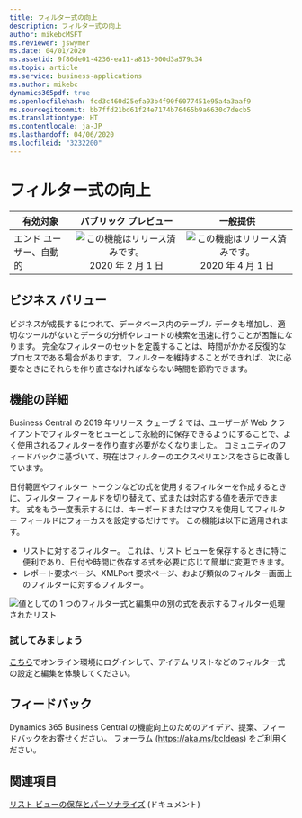 ```yaml
---
title: フィルター式の向上
description: フィルター式の向上
author: mikebcMSFT
ms.reviewer: jswymer
ms.date: 04/01/2020
ms.assetid: 9f86de01-4236-ea11-a813-000d3a579c34
ms.topic: article
ms.service: business-applications
ms.author: mikebc
dynamics365pdf: true
ms.openlocfilehash: fcd3c460d25efa93b4f90f6077451e95a4a3aaf9
ms.sourcegitcommit: bb7ffd21bd61f24e7174b76465b9a6630c7decb5
ms.translationtype: HT
ms.contentlocale: ja-JP
ms.lasthandoff: 04/06/2020
ms.locfileid: "3232200"
---
```

# <a name="improvements-to-filter-expressions"></a>フィルター式の向上


| 有効対象    |  パブリック プレビュー | 一般提供 | 
| ---------- | :----------: |:----------: |
|エンド ユーザー、自動的|![この機能はリリース済みです。](/dynamics365-release-plan/media/green-checkmark.png "この機能はリリース済みです。") 2020 年 2 月 1 日| ![この機能はリリース済みです。](/dynamics365-release-plan/media/green-checkmark.png "この機能はリリース済みです。") 2020 年 4 月 1 日|


## <a name="business-value"></a>ビジネス バリュー
<!-- bv start -->
ビジネスが成長するにつれて、データベース内のテーブル データも増加し、適切なツールがないとデータの分析やレコードの検索を迅速に行うことが困難になります。 完全なフィルターのセットを定義することは、時間がかかる反復的なプロセスである場合があります。フィルターを維持することができれば、次に必要なときにそれらを作り直さなければならない時間を節約できます。
<!-- bv end -->



## <a name="feature-details"></a>機能の詳細
<!--feature detail start -->
Business Central の 2019 年リリース ウェーブ 2 では、ユーザーが Web クライアントでフィルターをビューとして永続的に保存できるようにすることで、よく使用されるフィルターを作り直す必要がなくなりました。 コミュニティのフィードバックに基づいて、現在はフィルターのエクスペリエンスをさらに改善しています。

日付範囲やフィルター トークンなどの式を使用するフィルターを作成するときに、フィルター フィールドを切り替えて、式または対応する値を表示できます。 式をもう一度表示するには、キーボードまたはマウスを使用してフィルター フィールドにフォーカスを設定するだけです。 この機能は以下に適用されます。

- リストに対するフィルター。 これは、リスト ビューを保存するときに特に便利であり、日付や時間に依存する式を必要に応じて簡単に変更できます。
- レポート要求ページ、XMLPort 要求ページ、および類似のフィルター画面上のフィルターに対するフィルター。

![値としての 1 つのフィルター式と編集中の別の式を表示するフィルター処理されたリスト](media/filter-expression.png "値としての 1 つのフィルター式と編集中の別の式を表示するフィルター処理されたリスト")

### <a name="try-it-now"></a>試してみましょう
[こちら](https://businesscentral.dynamics.com/?page=31)でオンライン環境にログインして、アイテム リストなどのフィルター式の設定と編集を体験してください。  

<!--feature detail end -->






## <a name="tell-us-what-you-think"></a>フィードバック
Dynamics 365 Business Central の機能向上のためのアイデア、提案、フィードバックをお寄せください。 フォーラム (https://aka.ms/bcIdeas) をご利用ください。




## <a name="see-also"></a>関連項目


<!--docs start-->
[リスト ビューの保存とパーソナライズ](https://docs.microsoft.com/dynamics365/business-central/ui-views) (ドキュメント)
<!--docs end-->

